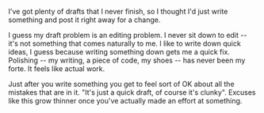 <!--
.. title: Drafts
.. slug: drafts
.. date: 2019-07-08 20:44:30 UTC+02:00
.. tags: 
.. category: 
.. link: 
.. description: 
.. type: text
.. status:
-->

I've got plenty of drafts that I never finish, so I thought I'd just write something and post it right away for a change.

I guess my draft problem is an editing problem. I never sit down to edit -- it's not something that comes naturally to me. I like to write down quick ideas, I guess because writing something down gets me a quick fix. Polishing -- my writing, a piece of code, my shoes -- has never been my forte. It feels like actual work.

Just after you write something you get to feel sort of OK about all the mistakes that are in it. "It's just a quick draft, of course it's clunky". Excuses like this grow thinner once you've actually made an effort at something.
